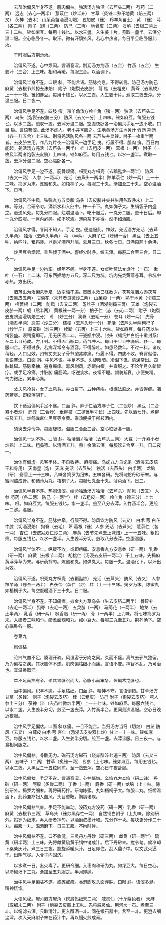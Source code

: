 <!-- { "loadSidebar": true } -->
　　去苗治偏风半身不遂。肌肉偏枯。独活汤方独活（去芦头二两） 芍药（二两） 远志（去心一两半） 薏苡仁（炒半升） 甘草（炙锉二熟干地黄（焙三两）叉） 茯神（去木） 山茱萸苗酒浸切焙） 五加皮（锉） 羚羊角苗土） 黄 （锉） 芎 （各二两） 附子（炮（二两） 防己（二两） 地骨皮（二两） 石斛（去根二两上三十二味。锉如麻豆。每用十钱匕。以水三盏。入生姜十片。煎取一盏半。去滓分温二服。空心临卧各一。取汗。微有汗慎外风。若心中热者。每日平旦临卧服此汤。

　　午时服后方荆沥汤。

　　治偏风不遂。心中烦闷。言语謇涩。荆沥汤方荆沥（五合） 竹沥（五合） 生姜汁（三合）上三味。相和再暖。每服三合。以酒调下。

　　治偏风半身不遂。口眼 斜。不能言语。筋脉拘急。不得转侧。防己汤方防己 麻黄（去根节煎掠去沫焙） 附子（炮裂去皮脐） 芎 桂（去粗皮） 黄芩（去黑枚）上一十一味。锉如麻豆。每用十钱匕。以水三盏。入生姜十片。煮取二盏去滓。分温三服。日二夜一。

　　治偏风手足不遂。四肢 痹。羚羊角汤方羚羊角（镑一两） 独活（去芦头二两） 乌头（炮裂去皮脐三分） 防风（去叉一分）上四味。锉如麻豆。每服五钱匕。以水二盏。煎取一盏。去滓分温二服。空腹夜卧各一治偏风手足一边不收。口目 戾。言语謇涩。此汤不虚人。老小并可服之。生地黄汤方生地黄汁 竹沥 荆沥（各一升五合）上三味。别将羌活防风各一两 去芦头并叉锉。附子一枚重半两者。去皮脐生用。作八九片夜一治偏风一边手足 曳。行履不得。肌肉 痹。百日内能起。羌活汤方羌活（去芦头一两半） 桂（去粗皮一两） 葛根（一两） 附子（一枚及半两者炮裂去皮脐）上四味。锉如麻豆。每用五钱匕。以水一盏半。煮取一盏。去滓分温二服。空心临卧各一。

　　治偏风手足一边不遂。筋骨烦痛。枳壳丸方枳壳（去瓤麸炒一两半） 防风（去叉一两） 人参（一两半） 羌活（去芦头一两半）羚羊苡仁（炒一两）上一十二味。捣罗为末。炼蜜和丸。如梧桐子大。每服二十丸。渐加至三十丸。空心温酒下。日再。

　　治偏风卒中风。铁弹丸方五灵脂 乌头（去皮脐并尖并生用各取净末）上二味。等分。合研令匀。滴新水和入臼中。杵一千下。丸如弹子大。生绢袋子内盛之。悬透风处。每丸分四服。烂嚼温酒下。吃十服后。一丸分二服。更十日后。却一丸分四服。一月内必瘥。如不吃酒。薄荷茶下亦得。然不如酒服。

　　治偏风才得。冒闷不知人。手足 曳。便速服此。神效。羌活酒方羌活（去芦头半两） 独活（去芦头半两） 芎 （半两） 大麻子仁（炒研一合） 黑豆（去上五味。纳四味。粗捣筛。以黍米酒四升浸。夏月三日。秋冬七日。日满更煎十余沸。

　　炒黑豆令烟起。乘热倾于酒中。窨经少时净。绞去滓。每服二合至三合。日二夜一。

　　治偏风手足一边拘挛。经年不瘥。半身不遂。女贞叶蒸法女贞叶（一石） 楸叶（一石）上二味。可东西掘地方五尺。深二尺为坑。坑内先烧黄蒿苍耳。令坑中赤热。方出灰。

　　洒薄出为治偏风手足一边挛缩不遂。百医未效已经数岁。茯苓浸酒方赤茯苓（去黑皮五两） 甘菊花（未开者良微炒二两） 山茱萸（一两） 熟干地黄（切焙三两） 栝蒌根（二两） 防风（去叉二两） 菟丝子（酒浸别捣三两） 天雄（炮裂去皮脐一两）蛎（熬半两） 黄根锉一两一分） 柏子仁（志（去心二两） 附子（炮裂去皮脐酒浸切焙三分） 萆 （炒三分） 狗脊（去毛一分） 苍耳（炒一两） 虎骨（酒炙半两）恶实（炒三分） 桔梗（去芦头炒一分） 羌活（去芦头半两枸杞子（炒半斤） 原蚕砂（炒三两） 续断（五两）上三十六味。锉如麻豆。每斤药以生绢袋盛。须稍宽即可。用无灰酒二斗。干瓷瓶中浸。封头（蜡纸并白纸十重封系）至二七日药成。方开封。不得面当瓶口。药气冲人。每日平旦日中晚后、各一。每服四合。不得过多。若病深常令有酒容。不得醉吐。如患经数年。不过一料。诸疾稍轻。入口见效。如有丈夫女子骨节酸疼肿痛。行履不得。四肢不收。脊背伛偻。言语謇涩。口面 斜。中风不语。手足不遂。头旋眼暗。冷泪下流。清涕常出。四肢跳踯。筋脉牵抽。遍身瘙痒。毒风刺风。赤癜白癜。并宜服之。不论年月久新皆疗。或手足冷痛。并脏腑 痛肠鸣。呕逆痰水。夜常不睡。颜貌渐衰。小便失精。气力微细。累年心痛。

　　丈夫风冷劳。女子血风劳。赤白带下。五种痔疾。根据法服之。并皆得瘥。酒药若尽。即绞滓阴干。

　　饮下诸治偏风手足不遂。口面 斜。麻子仁酒方麻子仁（二合炒） 黑豆（二合紧小者炒） 鸽粪（二合炒） 垂柳枝（二握锉半寸长）上四味。先以酒七升。煮柳枝及五升。炒鸽粪麻仁黑豆等令黄。乘热便投于柳枝酒内。

　　须臾去滓令净。每服旋取。温服二合至三合。空心临卧各一服。

　　治偏风一边不遂。口眼 斜。独活酒方独活（去芦头三两） 大豆（一升紧小者炒熟）上二味。粗捣筛。以清酒五升。煎十余沸去滓。每服饮五合至一升。日二夜一。

　　治体有偏虚。风客半体。不自收持。 麻痹痛。乌蛇丸方乌蛇尾（酒浸去皮焙干和骨用） 天南星（炮） 天麻 羌活（去芦头） 独活（去芦头） 白半两） 龙脑（研） 麝香上一十三味。八味各捣罗为细末。五味各研。先将乌蛇丹砂研末。与蜜同熬成膏。和诸药为丸。梧桐子大。每服七丸至十丸。薄荷酒下。日三。

　　治偏风半身不遂。热闷语涩。续命独活汤方独活（去芦头） 防风（去叉） 人参 芍药（各二两） 防己（一两半） 桂（去粗皮一两） 羚羊角（镑三分）上七味。 咀。如麻豆大。每服五钱匕。水一盏半。煎至八分去滓。入竹沥半合。更煎一二沸。温服。

　　治偏风半身不遂。筋脉抽牵。行履不得。防风饮方防风（去叉） 白术 芎 白芷 牛膝（切酒浸焙） 狗脊（去毛） 萆 葛根（锉）人参 羌活（去芦头） 薏苡仁（各一两） 杏仁（去皮尖双仁炒二两） 麻黄（去节先煮去上沫焙）上一十五味。粗捣筛。每服五钱匕。以水一盏半。入生姜半分切。煎取八分去滓。空腹温服。

　　治偏风半体不仁。纵缓不收。或即痹痛。安息香丸方安息香（研一两） 乳香（研一两） 麻黄（去根节二两） 胡桃仁（汤浸去皮研一两半） 干上五味。先捣麻黄浮萍草为末。与研药拌匀。炼蜜和丸。如弹丸大。每服一丸。温酒化下。以汗出为效。

　　治偏风不遂。枳壳丸方枳壳（去瓤麸炒） 羌活（去芦头） 防风（去叉） 人参 羚羊角（镑各一两半） 白茯苓（苡仁（炒） 桂（上一十三味。捣罗为末。炼蜜丸如梧桐子大。每空腹暖酒下三十丸。日二服。

　　治偏风半身不遂。不知痛痒。拟金丸方草乌头（生去皮脐二两半） 骨碎补（去毛一两半） 狗脊（去毛一两） 五灵脂（一两） 马蔺花（一两半） 地龙（去土半两） 乳香（研一两） 枫香脂（研一两） 萆（一两半）上九味。将七味捣罗为末。入研者二味和匀。醋煮面糊和丸。如小豆大。每服三丸至五丸。荆芥汤下。空心临卧各一服。

　　卷第九

　　风偏枯

　　论曰气血不足。腠理开疏。风湿客于分肉之间。久而不瘥。真气去邪气独留。乃为偏枯之疾。其状肢体不遂。肌肉偏枯细小而痛。言语不变。神智不乱。乃可治也。宜温卧取汗。

　　益不足而损有余。诊其胃脉沉而大。心脉小而牢急。皆偏枯之脉也。

　　治中偏风。积年不瘥。手足枯细。口面 斜。精神不守。言语倒错。甘草汤方甘草（炙锉） 侧子（炮裂去皮脐） 桂（去粗皮） 防己 附子（炮裂去皮脐） 芎人参土三分） 茯神（辛（去苗叶微炒半两）上一十七味。锉如麻豆。每服六钱匕。以水二盏。入生姜半分切。煎至一盏去滓。入竹沥半合。更同煎沸温服。空心日晚近夜服。

　　治中风手足偏枯。口面 斜疼痛。一目不能合。当归汤方当归（切焙） 白芷 防风（去叉） 白藓皮 白术 芎 杏仁（汤浸去皮尖双仁炒）甘上一十一味。锉如麻豆。每服五钱匕。以水二盏。入生姜半分切。煎至一盏。去滓温服。日三夜一。与食相间服之。

　　治中风偏枯。骨酸无力。磁石汤方磁石（烧赤醋淬七遍三两） 防风（去叉三两） 五味子（二两） 甘草（炙锉一两） 玄参（上七味。锉如麻豆。每用五钱匕。以水二盏。入黑豆三十五粒同煎。至一盏去滓。空心日午夜卧服。

　　治中风偏枯。手足不遂。言语謇涩。心神恍惚。金箔丸方金箔（研二钱） 丹砂（研一两） 阿胶（炙燥二两） 丁香（一两） 麝香（研一两）龙脑（上十味。除别研外。捣罗为细末。再将研药拌。研匀炼蜜。丸如梧桐子大。每服二丸。细嚼温酒下。此药兼疗妇人血风。头目昏眩。胸膈诸疾。

　　治中风偏枯气痹。手足不能举动。没药丸方没药（研一两） 乳香（研一两） 麻黄（去根节三两） 草乌头（锉炒黑存性一两） 自然铜白附子（上九味。除别研外。捣罗为细末。再入研者拌匀。以酒磨浓墨汁和。先分作十块。每块更分作二十丸。每服一丸。温酒磨下。日三五服。不拘时候。

　　治中风偏枯不遂。口不收涎。三灵丹方丹砂（研三两） 雌黄（研一两半） 硫黄（研半两）上三味。先将雌黄硫黄于锅中销成汁。后下丹砂末。搅令匀。候冷却下桑柴灰汁。煮三日三夜。旋旋添暖灰汁。日足即住。刮入鼎子中。以文武火逼干。出阴气尽。入合子内固济。

　　以水煮一日。出火毒了。更研令细。入枣肉和研为丸。如绿豆大。每日空心。以冷椒汤下三丸。渐加至五丸服之。半月即瘥。

　　治中风手足偏枯不遂。或瘫或痪。香港脚攻头面浮肿。口眼 斜。语涩多涎。精神恍惚。

　　大便风秘。犀角煎方犀角（镑屑捣细末二两） 威灵仙（十斤紫色者） 天麻（取细末二两） 附子（炮裂去皮脐上五味。先将威灵仙。用河水一石。煮至三斗。以绢滤去滓。只取清汁。更入醇酒一斗。同在银石器中。熬至一斗。更澄去细尘滓。次入天麻附子末在药汁中。再以慢火煎成膏。

